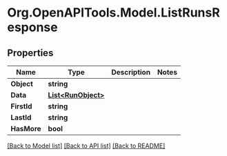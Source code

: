 # Org.OpenAPITools.Model.ListRunsResponse

## Properties

Name | Type | Description | Notes
------------ | ------------- | ------------- | -------------
**Object** | **string** |  | 
**Data** | [**List&lt;RunObject&gt;**](RunObject.md) |  | 
**FirstId** | **string** |  | 
**LastId** | **string** |  | 
**HasMore** | **bool** |  | 

[[Back to Model list]](../README.md#documentation-for-models) [[Back to API list]](../README.md#documentation-for-api-endpoints) [[Back to README]](../README.md)

